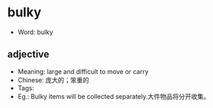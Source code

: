 # bulky

- Word: bulky

## adjective

- Meaning: large and difficult to move or carry
- Chinese: 庞大的；笨重的
- Tags: 
- Eg.: Bulky items will be collected separately.大件物品将分开收集。

